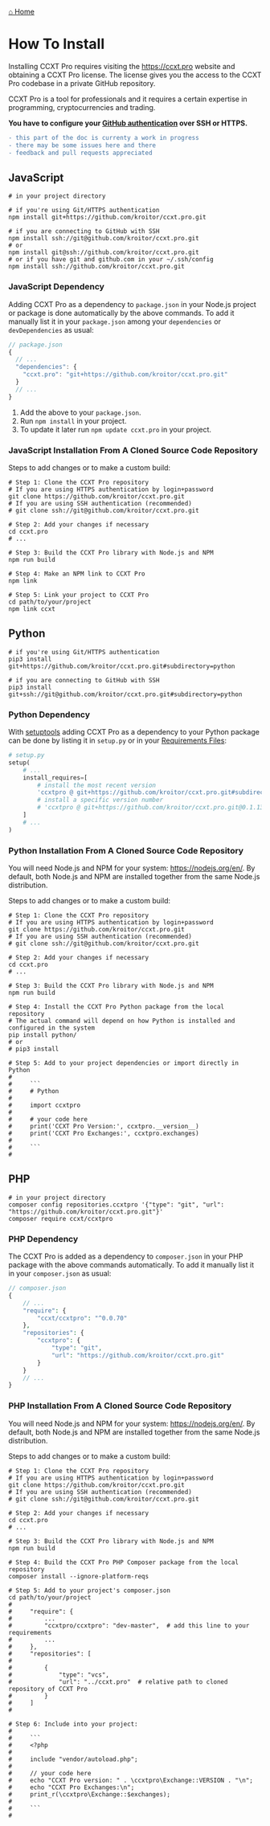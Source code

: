 [&#8962; Home](ccxt.pro)

# How To Install

Installing CCXT Pro requires visiting the https://ccxt.pro website and obtaining a CCXT Pro license. The license gives you the access to the CCXT Pro codebase in a private GitHub repository.

CCXT Pro is a tool for professionals and it requires a certain expertise in programming, cryptocurrencies and trading.

**You have to configure your [GitHub authentication](https://docs.github.com/en/github/authenticating-to-github) over SSH or HTTPS.**

```diff
- this part of the doc is currenty a work in progress
- there may be some issues here and there
- feedback and pull requests appreciated
```

## JavaScript

```shell
# in your project directory

# if you're using Git/HTTPS authentication
npm install git+https://github.com/kroitor/ccxt.pro.git

# if you are connecting to GitHub with SSH
npm install ssh://git@github.com/kroitor/ccxt.pro.git
# or
npm install git@ssh://github.com/kroitor/ccxt.pro.git
# or if you have git and github.com in your ~/.ssh/config
npm install ssh://github.com/kroitor/ccxt.pro.git
```

### JavaScript Dependency

Adding CCXT Pro as a dependency to `package.json` in your Node.js project or package is done automatically by the above commands. To add it manually list it in your `package.json` among your `dependencies` or `devDependencies` as usual:

```JavaScript
// package.json
{
  // ...
  "dependencies": {
    "ccxt.pro": "git+https://github.com/kroitor/ccxt.pro.git"
  }
  // ...
}
```

1. Add the above to your `package.json`.
2. Run `npm install` in your project.
3. To update it later run `npm update ccxt.pro` in your project.

### JavaScript Installation From A Cloned Source Code Repository

Steps to add changes or to make a custom build:

```shell
# Step 1: Clone the CCXT Pro repository
# If you are using HTTPS authentication by login+password
git clone https://github.com/kroitor/ccxt.pro.git
# If you are using SSH authentication (recommended)
# git clone ssh://git@github.com/kroitor/ccxt.pro.git

# Step 2: Add your changes if necessary
cd ccxt.pro
# ...

# Step 3: Build the CCXT Pro library with Node.js and NPM
npm run build

# Step 4: Make an NPM link to CCXT Pro
npm link

# Step 5: Link your project to CCXT Pro
cd path/to/your/project
npm link ccxt
```

## Python

```shell
# if you're using Git/HTTPS authentication
pip3 install git+https://github.com/kroitor/ccxt.pro.git#subdirectory=python

# if you are connecting to GitHub with SSH
pip3 install git+ssh://git@github.com/kroitor/ccxt.pro.git#subdirectory=python
```

### Python Dependency

With [setuptools](https://setuptools.readthedocs.io/en/latest/) adding CCXT Pro as a dependency to your Python package can be done by listing it in `setup.py` or in your [Requirements Files](https://pip.pypa.io/en/latest/user_guide/#requirements-files):

```Python
# setup.py
setup(
    # ...
    install_requires=[
        # install the most recent version
        'ccxtpro @ git+https://github.com/kroitor/ccxt.pro.git#subdirectory=python'
        # install a specific version number
        # 'ccxtpro @ git+https://github.com/kroitor/ccxt.pro.git@0.1.13#subdirectory=python'
    ]
    # ...
)
```

### Python Installation From A Cloned Source Code Repository

You will need Node.js and NPM for your system: https://nodejs.org/en/.
By default, both Node.js and NPM are installed together from the same Node.js distribution.

Steps to add changes or to make a custom build:

```shell
# Step 1: Clone the CCXT Pro repository
# If you are using HTTPS authentication by login+password
git clone https://github.com/kroitor/ccxt.pro.git
# If you are using SSH authentication (recommended)
# git clone ssh://git@github.com/kroitor/ccxt.pro.git

# Step 2: Add your changes if necessary
cd ccxt.pro
# ...

# Step 3: Build the CCXT Pro library with Node.js and NPM
npm run build

# Step 4: Install the CCXT Pro Python package from the local repository
# The actual command will depend on how Python is installed and configured in the system
pip install python/
# or
# pip3 install

# Step 5: Add to your project dependencies or import directly in Python
#
#     ```
#     # Python
#
#     import ccxtpro
#
#     # your code here
#     print('CCXT Pro Version:', ccxtpro.__version__)
#     print('CCXT Pro Exchanges:', ccxtpro.exchanges)
#
#     ```
#
```

## PHP

```shell
# in your project directory
composer config repositories.ccxtpro '{"type": "git", "url": "https://github.com/kroitor/ccxt.pro.git"}'
composer require ccxt/ccxtpro
```

### PHP Dependency

The CCXT Pro is added as a dependency to `composer.json` in your PHP package with the above commands automatically. To add it manually list it in your `composer.json` as usual:

```PHP
// composer.json
{
    // ...
    "require": {
        "ccxt/ccxtpro": "^0.0.70"
    },
    "repositories": {
        "ccxtpro": {
            "type": "git",
            "url": "https://github.com/kroitor/ccxt.pro.git"
        }
    }
    // ...
}
```

### PHP Installation From A Cloned Source Code Repository

You will need Node.js and NPM for your system: https://nodejs.org/en/.
By default, both Node.js and NPM are installed together from the same Node.js distribution.

Steps to add changes or to make a custom build:

```shell
# Step 1: Clone the CCXT Pro repository
# If you are using HTTPS authentication by login+password
git clone https://github.com/kroitor/ccxt.pro.git
# If you are using SSH authentication (recommended)
# git clone ssh://git@github.com/kroitor/ccxt.pro.git

# Step 2: Add your changes if necessary
cd ccxt.pro
# ...

# Step 3: Build the CCXT Pro library with Node.js and NPM
npm run build

# Step 4: Build the CCXT Pro PHP Composer package from the local repository
composer install --ignore-platform-reqs

# Step 5: Add to your project's composer.json
cd path/to/your/project
#
#     "require": {
#         ...
#         "ccxtpro/ccxtpro": "dev-master",  # add this line to your requirements
#         ...
#     },
#     "repositories": [
#
#         {
#             "type": "vcs",
#             "url": "../ccxt.pro"  # relative path to cloned repository of CCXT Pro
#         }
#     ]
#

# Step 6: Include into your project:
#
#     ```
#     <?php
#
#     include "vendor/autoload.php";
#
#     // your code here
#     echo "CCXT Pro version: " . \ccxtpro\Exchange::VERSION . "\n";
#     echo "CCXT Pro Exchanges:\n";
#     print_r(\ccxtpro\Exchange::$exchanges);
#
#     ```
#
```
